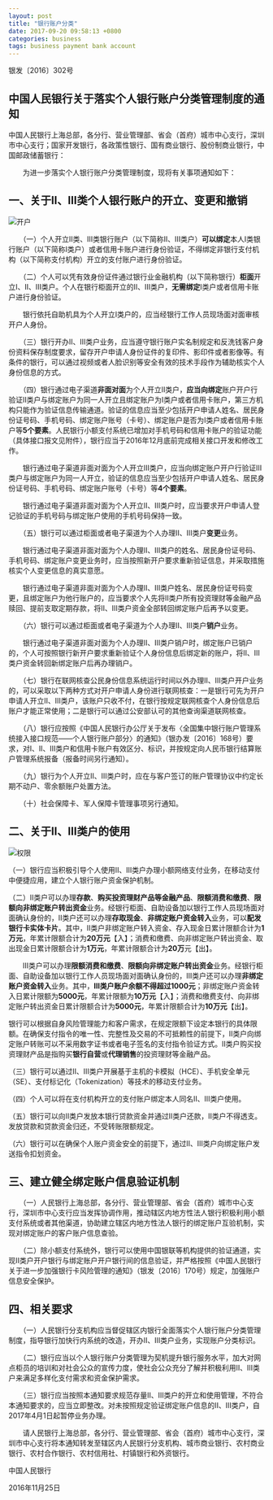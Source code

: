 ```yaml
---
layout: post
title: "银行账户分类"
date: 2017-09-20 09:58:13 +0800
categories: business
tags: business payment bank account
---
```


银发〔2016〕302号

## 中国人民银行关于落实个人银行账户分类管理制度的通知

中国人民银行上海总部，各分行、营业管理部、省会（首府）城市中心支行，深圳市中心支行；国家开发银行，各政策性银行、国有商业银行、股份制商业银行，中国邮政储蓄银行：

　　为进一步落实个人银行账户分类管理制度，现将有关事项通知如下：

## 一、关于Ⅱ、Ⅲ类个人银行账户的开立、变更和撤销

![开户](/images/open-account.jpg)

　　（一）个人开立Ⅱ类、Ⅲ类银行账户（以下简称Ⅱ、Ⅲ类户）**可以绑定**本人I类银行账户（以下简称Ⅰ类户）或者信用卡账户进行身份验证，不得绑定非银行支付机构（以下简称支付机构）开立的支付账户进行身份验证。

　　（二）个人可以凭有效身份证件通过银行业金融机构（以下简称银行）**柜面**开立Ⅰ、Ⅱ、Ⅲ类户。个人在银行柜面开立的Ⅱ、Ⅲ类户，**无需绑定**Ⅰ类户或者信用卡账户进行身份验证。

　　银行依托自助机具为个人开立Ⅰ类户的，应当经银行工作人员现场面对面审核开户人身份。

　　（三）银行开办Ⅱ、Ⅲ类户业务，应当遵守银行账户实名制规定和反洗钱客户身份资料保存制度要求，留存开户申请人身份证件的复印件、影印件或者影像等。有条件的银行，可以通过视频或者人脸识别等安全有效的技术手段作为辅助核实个人身份信息的方式。

　　（四）银行通过电子渠道**非面对面**为个人开立Ⅱ类户，**应当向绑定**账户开户行验证Ⅱ类户与绑定账户为同一人开立且绑定账户为Ⅰ类户或者信用卡账户，第三方机构只能作为验证信息传输通道。验证的信息应当至少包括开户申请人姓名、居民身份证号码、手机号码、绑定账户账号（卡号）、绑定账户是否为Ⅰ类户或者信用卡账户等**5个要素**。人民银行小额支付系统已增加对手机号码和信用卡账户的验证功能（具体接口报文见附件），银行应当于2016年12月底前完成相关接口开发和修改工作。

　　银行通过电子渠道非面对面为个人开立Ⅲ类户，应当向绑定账户开户行验证Ⅲ类户与绑定账户为同一人开立，验证的信息应当至少包括开户申请人姓名、居民身份证号码、手机号码、绑定账户账号（卡号）等**4个要素**。

　　银行通过电子渠道非面对面为个人开立Ⅱ、Ⅲ类户时，应当要求开户申请人登记验证的手机号码与绑定账户使用的手机号码保持一致。

　　（五）银行可以通过柜面或者电子渠道为个人办理Ⅱ、Ⅲ类户**变更**业务。

　　银行通过电子渠道非面对面为个人办理Ⅱ、Ⅲ类户的姓名、居民身份证号码、手机号码、绑定账户变更业务时，应当按照新开户要求重新验证信息，并采取措施核实个人变更信息的真实意愿。

　　银行通过电子渠道非面对面为个人办理Ⅱ、Ⅲ类户姓名、居民身份证号码变更，且绑定账户为他行账户的，应当要求个人先将Ⅱ类户所有投资理财等金融产品赎回、提前支取定期存款，将Ⅱ、Ⅲ类户资金全部转回绑定账户后再予以变更。

　　（六）银行可以通过柜面或者电子渠道为个人办理Ⅱ、Ⅲ类户**销户**业务。

　　银行通过电子渠道非面对面为个人办理Ⅱ、Ⅲ类户销户时，绑定账户已销户的，个人可按照银行新开户要求重新验证个人身份信息后绑定新的账户，将Ⅱ、Ⅲ类户资金转回新绑定账户后再办理销户。

　　（七）银行在联网核查公民身份信息系统运行时间以外办理Ⅱ、Ⅲ类户开户业务的，可以采取以下两种方式对开户申请人身份进行联网核查：一是银行可先为开户申请人开立Ⅱ、Ⅲ类户，该账户只收不付，在银行按规定联网核查个人身份信息后账户才能正常使用；二是银行可以通过公安部认可的其他查询渠道联网核查。

　　（八）银行应按照《中国人民银行办公厅关于发布〈全国集中银行账户管理系统接入接口规范——个人银行账户部分〉的通知》（银办发〔2016〕168号）要求，对Ⅰ、Ⅱ、Ⅲ类户和信用卡账户有效区分、标识，并按规定向人民币银行结算账户管理系统报备（报备时间另行通知）。

　　（九）银行为个人开立Ⅱ、Ⅲ类户时，应在与客户签订的账户管理协议中约定长期不动户、零余额账户处置方法。

　　（十）社会保障卡、军人保障卡管理事项另行通知。

## 二、关于Ⅱ、Ⅲ类户的使用

![权限](/images/account-limit.jpg)

（一）银行应当积极引导个人使用Ⅱ、Ⅲ类户办理小额网络支付业务，在移动支付中便捷应用，建立个人银行账户资金保护机制。

（二）Ⅱ类户可以办理**存款**、**购买投资理财产品等金融产品**、**限额消费和缴费**、**限额向非绑定账户转出资金**业务。经银行柜面、自助设备加以银行工作人员现场面对面确认身份的，Ⅱ类户还可以办理**存取现金**、**非绑定账户资金转入**业务，可以**配发银行卡实体卡片**。其中，Ⅱ类户非绑定账户转入资金、存入现金日累计限额合计为**1万元**，年累计限额合计为**20万元**【入】；消费和缴费、向非绑定账户转出资金、取出现金日累计限额合计为**1万元**，年累计限额合计为**20万**元【出】。

　　Ⅲ类户可以办理**限额消费和缴费**、**限额向非绑定账户转出资金**业务。经银行柜面、自助设备加以银行工作人员现场面对面确认身份的，Ⅲ类户还可以办理**非绑定账户资金转入**业务。其中，**Ⅲ类户账户余额不得超过1000元**；非绑定账户资金转入日累计限额为**5000元**，年累计限额为**10万元**【入】；消费和缴费支付、向非绑定账户转出资金日累计限额合计为**5000元**，年累计限额合计为**10万元**【出】。

银行可以根据自身风险管理能力和客户需求，在规定限额下设定本银行的具体限额。在确保支付指令的唯一性、完整性及交易的不可抵赖性的前提下，Ⅱ类户向绑定账户转账可以不采用数字证书或者电子签名的支付指令验证方式。Ⅱ类户购买投资理财产品是指购买**银行自营**或**代理销售**的投资理财等金融产品。

（三）银行可以通过Ⅱ、Ⅲ类户开展基于主机的卡模拟（HCE）、手机安全单元（SE）、支付标记化（Tokenization）等技术的移动支付业务。

（四）个人可以将在支付机构开立的支付账户绑定本人同名Ⅱ、Ⅲ类户使用。

（五）银行可以向Ⅱ类户发放本银行贷款资金并通过Ⅱ类户还款，Ⅱ类户不得透支。发放贷款和贷款资金归还，不受转账限额规定。

（六）银行可以在确保个人账户资金安全的前提下，通过Ⅱ、Ⅲ类户向绑定账户发送指令扣划资金。

## 三、建立健全绑定账户信息验证机制

　　（一）人民银行上海总部，各分行、营业管理部、省会（首府）城市中心支行，深圳市中心支行应当发挥协调作用，推动辖区内地方性法人银行积极利用小额支付系统或者其他渠道，协助建立辖区内地方性法人银行的绑定账户互验机制，实现对绑定账户的客户账户信息查验。

　　（二）除小额支付系统外，银行可以使用中国银联等机构提供的验证通道，实现Ⅱ类户开户银行与绑定账户开户银行间的信息验证，并严格按照《中国人民银行关于进一步加强银行卡风险管理的通知》（银发〔2016〕170号）规定，加强账户信息安全保护。

## 四、相关要求

　　（一）人民银行分支机构应当督促辖区内银行全面落实个人银行账户分类管理制度，指导银行加快行内系统的改造，开办Ⅱ、Ⅲ类户业务，实现账户分类标识。

　　（二）银行应当以个人银行账户分类管理为契机提升银行服务水平，加大对网点柜员的培训和对社会公众的宣传力度，使社会公众充分了解并积极利用Ⅱ、Ⅲ类户来满足多样化支付需求和资金保护需求。

　　（三）银行应当按照本通知要求规范存量Ⅱ、Ⅲ类户的开立和使用管理，不符合本通知要求的，应当立即整改。对未按照规定验证绑定账户信息的Ⅱ、Ⅲ类户，自2017年4月1日起暂停业务办理。

　　请人民银行上海总部，各分行、营业管理部、省会（首府）城市中心支行，深圳市中心支行将本通知转发至辖区内人民银行分支机构、城市商业银行、农村商业银行、农村合作银行、农村信用社、村镇银行和外资银行。

中国人民银行

 

2016年11月25日